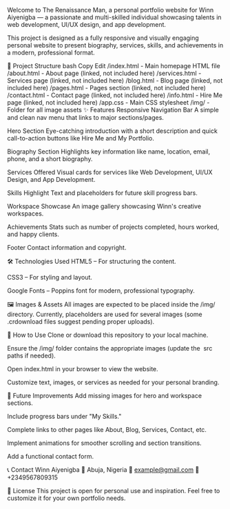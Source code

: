 Welcome to The Renaissance Man, a personal portfolio website for Winn Aiyenigba — a passionate and multi-skilled individual showcasing talents in web development, UI/UX design, and app development.

This project is designed as a fully responsive and visually engaging personal website to present biography, services, skills, and achievements in a modern, professional format.

📂 Project Structure
bash
Copy
Edit
/index.html         - Main homepage HTML file
/about.html         - About page (linked, not included here)
/services.html      - Services page (linked, not included here)
/blog.html          - Blog page (linked, not included here)
/pages.html         - Pages section (linked, not included here)
/contact.html       - Contact page (linked, not included here)
/info.html          - Hire Me page (linked, not included here)
/app.css            - Main CSS stylesheet
/img/               - Folder for all image assets
✨ Features
Responsive Navigation Bar
A simple and clean nav menu that links to major sections/pages.

Hero Section
Eye-catching introduction with a short description and quick call-to-action buttons like Hire Me and My Portfolio.

Biography Section
Highlights key information like name, location, email, phone, and a short biography.

Services Offered
Visual cards for services like Web Development, UI/UX Design, and App Development.

Skills Highlight
Text and placeholders for future skill progress bars.

Workspace Showcase
An image gallery showcasing Winn's creative workspaces.

Achievements
Stats such as number of projects completed, hours worked, and happy clients.

Footer
Contact information and copyright.

🛠️ Technologies Used
HTML5 – For structuring the content.

CSS3 – For styling and layout.

Google Fonts – Poppins font for modern, professional typography.

🖼️ Images & Assets
All images are expected to be placed inside the /img/ directory.
Currently, placeholders are used for several images (some .crdownload files suggest pending proper uploads).

🚀 How to Use
Clone or download this repository to your local machine.

Ensure the /img/ folder contains the appropriate images (update the <img> src paths if needed).

Open index.html in your browser to view the website.

Customize text, images, or services as needed for your personal branding.

📌 Future Improvements
Add missing images for hero and workspace sections.

Include progress bars under "My Skills."

Complete links to other pages like About, Blog, Services, Contact, etc.

Implement animations for smoother scrolling and section transitions.

Add a functional contact form.

📞 Contact
Winn Aiyenigba
📍 Abuja, Nigeria
📧 example@gmail.com
📱 +2349567809315

📄 License
This project is open for personal use and inspiration.
Feel free to customize it for your own portfolio needs.
